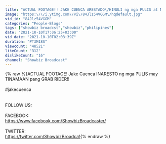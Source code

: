 ```yaml
---
title: "ACTUAL FOOTAGE!! JAKE CUENCA ARESTADO\/HINULI ng mga PULIS at NAGKAPUTUKAN PA!!"
image: "https:\/\/i.ytimg.com\/vi\/84Jlz54VGGM\/hqdefault.jpg"
vid_id: "84Jlz54VGGM"
categories: "People-Blogs"
tags: ["showbiz broadcst","showbiz","philipines"]
date: "2021-10-10T17:06:25+03:00"
vid_date: "2021-10-10T02:03:39Z"
duration: "PT3M18S"
viewcount: "48521"
likeCount: "312"
dislikeCount: "16"
channel: "Showbiz Broadcast"
---
```

{% raw %}ACTUAL FOOTAGE! Jake Cuenca INARESTO ng mga PULIS may TINAMAAN pang GRAB RIDER!!<br /><br />#jakecuenca<br /><br /><br />FOLLOW US:<br /><br />FACEBOOK: <br /><a rel="nofollow" target="blank" href="https://www.facebook.com/ShowbizBroadcaster/">https://www.facebook.com/ShowbizBroadcaster/</a><br /><br />TWITTER: <br /><a rel="nofollow" target="blank" href="https://twitter.com/ShowbizBroadca1">https://twitter.com/ShowbizBroadca1</a>{% endraw %}

